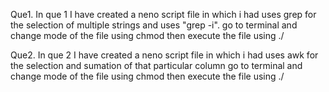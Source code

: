 Que1.
In que 1 I have created a neno script file in which i had uses grep for the selection of multiple strings and uses "grep -i".
go to terminal and change mode of the file using chmod
then execute the file using ./<filename>

Que2.
In que 2 I have created a neno script file in which i had uses awk for the selection and sumation of that particular column
go to terminal and change mode of the file using chmod
then execute the file using ./<filename>
